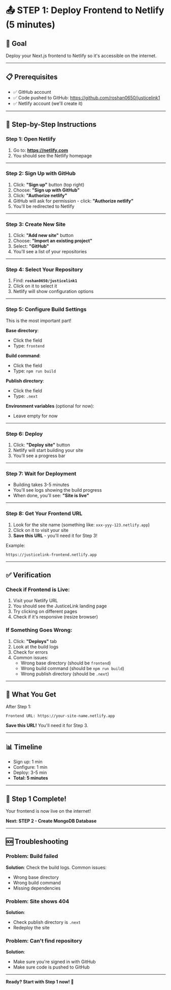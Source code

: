 # 📤 STEP 1: Deploy Frontend to Netlify (5 minutes)

## 🎯 Goal
Deploy your Next.js frontend to Netlify so it's accessible on the internet.

---

## 📋 Prerequisites
- ✅ GitHub account
- ✅ Code pushed to GitHub: https://github.com/roshan0650/justicelink1
- ✅ Netlify account (we'll create it)

---

## 🚀 Step-by-Step Instructions

### Step 1: Open Netlify
1. Go to: **https://netlify.com**
2. You should see the Netlify homepage

---

### Step 2: Sign Up with GitHub
1. Click: **"Sign up"** button (top right)
2. Choose: **"Sign up with GitHub"**
3. Click: **"Authorize netlify"**
4. GitHub will ask for permission - click: **"Authorize netlify"**
5. You'll be redirected to Netlify

---

### Step 3: Create New Site
1. Click: **"Add new site"** button
2. Choose: **"Import an existing project"**
3. Select: **"GitHub"**
4. You'll see a list of your repositories

---

### Step 4: Select Your Repository
1. Find: **`roshan0650/justicelink1`**
2. Click on it to select it
3. Netlify will show configuration options

---

### Step 5: Configure Build Settings
This is the most important part!

**Base directory**: 
- Click the field
- Type: `frontend`

**Build command**:
- Click the field
- Type: `npm run build`

**Publish directory**:
- Click the field
- Type: `.next`

**Environment variables** (optional for now):
- Leave empty for now

---

### Step 6: Deploy
1. Click: **"Deploy site"** button
2. Netlify will start building your site
3. You'll see a progress bar

---

### Step 7: Wait for Deployment
- Building takes 3-5 minutes
- You'll see logs showing the build progress
- When done, you'll see: **"Site is live"**

---

### Step 8: Get Your Frontend URL
1. Look for the site name (something like: `xxx-yyy-123.netlify.app`)
2. Click on it to visit your site
3. **Save this URL** - you'll need it for Step 3!

Example:
```
https://justicelink-frontend.netlify.app
```

---

## ✅ Verification

### Check if Frontend is Live:
1. Visit your Netlify URL
2. You should see the JusticeLink landing page
3. Try clicking on different pages
4. Check if it's responsive (resize browser)

### If Something Goes Wrong:
1. Click: **"Deploys"** tab
2. Look at the build logs
3. Check for errors
4. Common issues:
   - Wrong base directory (should be `frontend`)
   - Wrong build command (should be `npm run build`)
   - Wrong publish directory (should be `.next`)

---

## 🎯 What You Get

After Step 1:
```
Frontend URL: https://your-site-name.netlify.app
```

**Save this URL!** You'll need it for Step 3.

---

## 📊 Timeline
- Sign up: 1 min
- Configure: 1 min
- Deploy: 3-5 min
- **Total: 5 minutes**

---

## 🎉 Step 1 Complete!

Your frontend is now live on the internet!

**Next: STEP 2 - Create MongoDB Database**

---

## 🆘 Troubleshooting

### Problem: Build failed
**Solution**: Check the build logs. Common issues:
- Wrong base directory
- Wrong build command
- Missing dependencies

### Problem: Site shows 404
**Solution**: 
- Check publish directory is `.next`
- Redeploy the site

### Problem: Can't find repository
**Solution**:
- Make sure you're signed in with GitHub
- Make sure code is pushed to GitHub

---

**Ready? Start with Step 1 now! 🚀**

